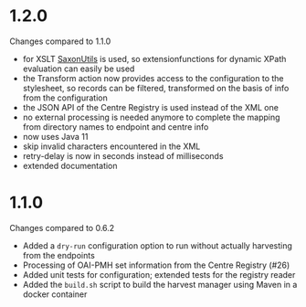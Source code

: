 # 1.2.0
Changes compared to 1.1.0

- for XSLT [SaxonUtils](https://github.com/TLA-FLAT/SaxonUtils) is used, so extensionfunctions for dynamic XPath evaluation can easily be used
- the Transform action now provides access to the configuration to the stylesheet, so records can be filtered, transformed on the basis of info from the configuration
- the JSON API of the Centre Registry is used instead of the XML one
- no external processing is needed anymore to complete the mapping from directory names to endpoint and centre info
- now uses Java 11
- skip invalid characters encountered in the XML
- retry-delay is now in seconds instead of milliseconds
- extended documentation

# 1.1.0
Changes compared to 0.6.2

- Added a `dry-run` configuration option to run without actually harvesting from the endpoints
- Processing of OAI-PMH set information from the Centre Registry (#26)
- Added unit tests for configuration; extended tests for the registry reader
- Added the `build.sh` script to build the harvest manager using Maven in a docker container
